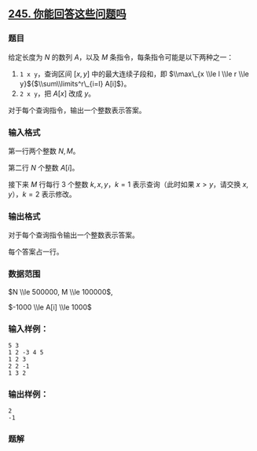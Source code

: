 ## [245\. 你能回答这些问题吗](https://www.acwing.com/problem/content/246/)

### 题目

给定长度为 $N$ 的数列 $A$，以及 $M$ 条指令，每条指令可能是以下两种之一：

1. `1 x y`，查询区间 $[x,y]$ 中的最大连续子段和，即 $\\max\_{x \\le l \\le r \\le y}${$\\sum\\limits^r\_{i=l} A[i]$}。
2. `2 x y`，把 $A[x]$ 改成 $y$。

对于每个查询指令，输出一个整数表示答案。

### 输入格式

第一行两个整数 $N,M$。

第二行 $N$ 个整数 $A[i]$。

接下来 $M$ 行每行 $3$ 个整数 $k,x,y$，$k=1$ 表示查询（此时如果 $x>y$，请交换 $x,y$），$k=2$ 表示修改。

### 输出格式

对于每个查询指令输出一个整数表示答案。

每个答案占一行。

### 数据范围

$N \\le 500000, M \\le 100000$,

$-1000 \\le A[i] \\le 1000$

### 输入样例：

```
5 3
1 2 -3 4 5
1 2 3
2 2 -1
1 3 2
```

### 输出样例：

```
2
-1
```

### 题解


